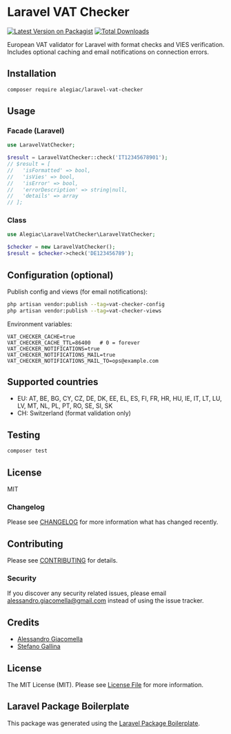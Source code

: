 # Laravel VAT Checker

[![Latest Version on Packagist](https://img.shields.io/packagist/v/alegiac/laravel-vat-checker.svg?style=flat-square)](https://packagist.org/packages/alegiac/laravel-vat-checker)
[![Total Downloads](https://img.shields.io/packagist/dt/alegiac/laravel-vat-checker.svg?style=flat-square)](https://packagist.org/packages/alegiac/laravel-vat-checker)

European VAT validator for Laravel with format checks and VIES verification. Includes optional caching and email notifications on connection errors.

## Installation

```bash
composer require alegiac/laravel-vat-checker
```

## Usage

### Facade (Laravel)

```php
use LaravelVatChecker;

$result = LaravelVatChecker::check('IT12345678901');
// $result = [
//   'isFormatted' => bool,
//   'isVies' => bool,
//   'isError' => bool,
//   'errorDescription' => string|null,
//   'details' => array
// ];
```

### Class

```php
use Alegiac\LaravelVatChecker\LaravelVatChecker;

$checker = new LaravelVatChecker();
$result = $checker->check('DE123456789');
```

## Configuration (optional)

Publish config and views (for email notifications):

```bash
php artisan vendor:publish --tag=vat-checker-config
php artisan vendor:publish --tag=vat-checker-views
```

Environment variables:

```env
VAT_CHECKER_CACHE=true
VAT_CHECKER_CACHE_TTL=86400   # 0 = forever
VAT_CHECKER_NOTIFICATIONS=true
VAT_CHECKER_NOTIFICATIONS_MAIL=true
VAT_CHECKER_NOTIFICATIONS_MAIL_TO=ops@example.com
```

## Supported countries
- EU: AT, BE, BG, CY, CZ, DE, DK, EE, EL, ES, FI, FR, HR, HU, IE, IT, LT, LU, LV, MT, NL, PL, PT, RO, SE, SI, SK
- CH: Switzerland (format validation only)

## Testing

```bash
composer test
```

## License
MIT

### Changelog

Please see [CHANGELOG](CHANGELOG.md) for more information what has changed recently.

## Contributing

Please see [CONTRIBUTING](CONTRIBUTING.md) for details.

### Security

If you discover any security related issues, please email alessandro.giacomella@gmail.com instead of using the issue tracker.

## Credits

-   [Alessandro Giacomella](https://github.com/alegiac)
-   [Stefano Gallina](https://github.com/tuungsteno)

## License

The MIT License (MIT). Please see [License File](LICENSE.md) for more information.

## Laravel Package Boilerplate

This package was generated using the [Laravel Package Boilerplate](https://laravelpackageboilerplate.com).
